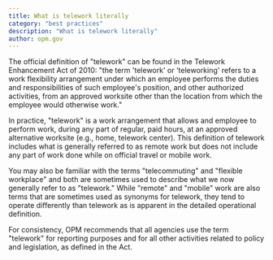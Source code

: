 ```yaml
---
title: What is telework literally
category: "best practices"
description: "What is telework literally"
author: opm.gov
---
```


The official definition of "telework" can be found in the Telework Enhancement Act of 2010: "the term 'telework' or 'teleworking' refers to a work flexibility arrangement under which an employee performs the duties and responsibilities of such employee's position, and other authorized activities, from an approved worksite other than the location from which the employee would otherwise work."

In practice, "telework" is a work arrangement that allows and employee to perform work, during any part of regular, paid hours, at an approved alternative worksite (e.g., home, telework center). This definition of telework includes what is generally referred to as remote work but does not include any part of work done while on official travel or mobile work.

You may also be familiar with the terms "telecommuting" and "flexible workplace" and both are sometimes used to describe what we now generally refer to as "telework." While "remote" and "mobile" work are also terms that are sometimes used as synonyms for telework, they tend to operate differently than telework as is apparent in the detailed operational definition.

For consistency, OPM recommends that all agencies use the term "telework" for reporting purposes and for all other activities related to policy and legislation, as defined in the Act.
